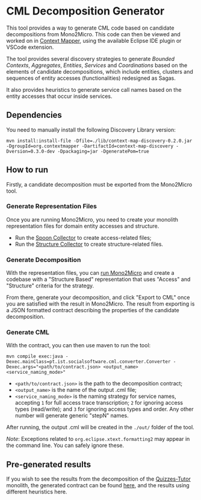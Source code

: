 # CML Decomposition Generator

This tool provides a way to generate CML code based on candidate decompositions from Mono2Micro. This code can then be viewed and worked on in [Context Mapper](https://contextmapper.org), using the available Eclipse IDE plugin or VSCode extension.

The tool provides several discovery strategies to generate *Bounded Contexts*, *Aggregates*, *Entities*, *Services* and *Coordinations* based on the elements of candidate decompositions, which include entities, clusters and sequences of entity accesses (functionalities) redesigned as Sagas.

It also provides heuristics to generate service call names based on the entity accesses that occur inside services.

## Dependencies

You need to manually install the following Discovery Library version:

`mvn install:install-file
   -Dfile=./lib/context-map-discovery-0.2.0.jar
   -DgroupId=org.contextmapper
   -DartifactId=context-map-discovery
   -Dversion=0.3.0-dev
   -Dpackaging=jar
   -DgeneratePom=true`

## How to run

Firstly, a candidate decomposition must be exported from the Mono2Micro tool.

### Generate Representation Files

Once you are running Mono2Micro, you need to create your monolith representation files for domain entity accesses and structure.

- Run the [Spoon Collector](https://github.com/socialsoftware/mono2micro/blob/master/collectors/spoon-callgraph/README.md) to create access-related files;
- Run the [Structure Collector](https://github.com/socialsoftware/mono2micro/blob/master/collectors/structure-collector/README.md) to create structure-related files.

### Generate Decomposition

With the representation files, you can [run Mono2Micro](https://github.com/socialsoftware/mono2micro/blob/master/README.md) and create a codebase with a "Structure Based" representation that uses "Access" and "Structure" criteria for the strategy.

From there, generate your decomposition, and click "Export to CML" once you are satisfied with the result in Mono2Micro.  The result from exporting is a JSON formatted contract describing the properties of the candidate decomposition.

### Generate CML

With the contract, you can then use maven to run the tool:

`mvn compile exec:java -Dexec.mainClass=pt.ist.socialsoftware.cml.converter.Converter -Dexec.args="<path/to/contract.json> <output_name> <service_naming_mode>"`

- `<path/to/contract.json>` is the path to the decomposition contract;
- `<output_name>` is the name of the output .cml file;
- `<service_naming_mode>` is the naming strategy for service names, accepting `1` for full access trace transcription; `2` for ignoring access types (read/write); and `3` for ignoring access types and order. Any other number will generate generic "stepN" names.

After running, the output .cml will be created in the `./out/` folder of the tool.

*Note*: Exceptions related to `org.eclipse.xtext.formatting2` may appear in the command line. You can safely ignore these.

## Pre-generated results

If you wish to see the results from the decomposition of the [Quizzes-Tutor](https://quizzes-tutor.tecnico.ulisboa.pt) monolith, the generated contract can be found [here](https://github.com/socialsoftware/mono2micro/blob/master/tools/cml-converter/src/test/resources/test-contract/m2m_contract.json), and the results using different heuristics here.
